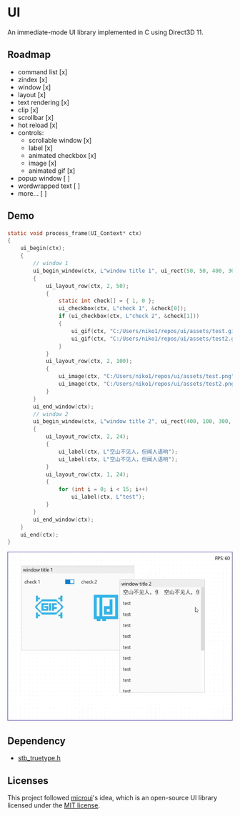 # UI

An immediate-mode UI library implemented in C using Direct3D 11.

## Roadmap

- command list [x]
- zindex [x]
- window [x]
- layout [x]
- text rendering [x]
- clip [x]
- scrollbar [x]
- hot reload [x]
- controls: 
  - scrollable window [x]
  - label [x]
  - animated checkbox [x]
  - image [x]
  - animated gif [x]
- popup window [ ]
- wordwrapped text [ ]
- more... [ ]

## Demo

```c
static void process_frame(UI_Context* ctx)
{
    ui_begin(ctx);
    {
        // window 1
        ui_begin_window(ctx, L"window title 1", ui_rect(50, 50, 400, 300));
        {
            ui_layout_row(ctx, 2, 50);
            {
                static int check[] = { 1, 0 };
                ui_checkbox(ctx, L"check 1", &check[0]);
                if (ui_checkbox(ctx, L"check 2", &check[1]))
                {
                    ui_gif(ctx, "C:/Users/niko1/repos/ui/assets/test.gif");
                    ui_gif(ctx, "C:/Users/niko1/repos/ui/assets/test2.gif");
                }
            }
            ui_layout_row(ctx, 2, 100);
            {
                ui_image(ctx, "C:/Users/niko1/repos/ui/assets/test.png");
                ui_image(ctx, "C:/Users/niko1/repos/ui/assets/test2.png");
            }
        }
        ui_end_window(ctx);
        // window 2
        ui_begin_window(ctx, L"window title 2", ui_rect(400, 100, 300, 400));
        {
            ui_layout_row(ctx, 2, 24);
            {
                ui_label(ctx, L"空山不见人，但闻人语响");
                ui_label(ctx, L"空山不见人，但闻人语响");
            }
            ui_layout_row(ctx, 1, 24);
            {
                for (int i = 0; i < 15; i++)
                    ui_label(ctx, L"test");
            }
        }
        ui_end_window(ctx);
    }
    ui_end(ctx);
}
```

![](demo.gif)

## Dependency

- [stb_truetype.h](https://github.com/nothings/stb/blob/master/stb_truetype.h)

## Licenses

This project followed [microui](https://github.com/rxi/microui)'s idea, which is an open-source UI library licensed under the [MIT license](https://github.com/rxi/microui?tab=MIT-1-ov-file).
